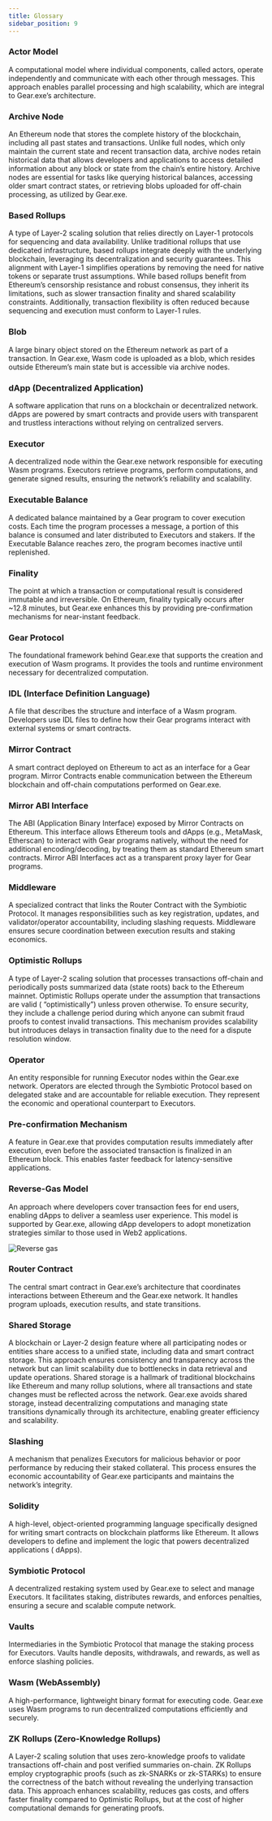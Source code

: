 ```yaml
---
title: Glossary
sidebar_position: 9
---
```


### Actor Model

A computational model where individual components, called actors, operate independently and communicate with each other
through messages. This approach enables parallel processing and high scalability, which are integral to Gear.exe’s
architecture.

### Archive Node

An Ethereum node that stores the complete history of the blockchain, including all past states and transactions. Unlike
full nodes, which only maintain the current state and recent transaction data, archive nodes retain historical data that
allows developers and applications to access detailed information about any block or state from the chain’s entire
history. Archive nodes are essential for tasks like querying historical balances, accessing older smart contract states,
or retrieving blobs uploaded for off-chain processing, as utilized by Gear.exe.

### Based Rollups

A type of Layer-2 scaling solution that relies directly on Layer-1 protocols for sequencing and data availability.
Unlike traditional rollups that use dedicated infrastructure, based rollups integrate deeply with the underlying
blockchain, leveraging its decentralization and security guarantees. This alignment with Layer-1 simplifies operations
by removing the need for native tokens or separate trust assumptions. While based rollups benefit from Ethereum’s
censorship resistance and robust consensus, they inherit its limitations, such as slower transaction finality and shared
scalability constraints. Additionally, transaction flexibility is often reduced because sequencing and execution must
conform to Layer-1 rules.

### Blob

A large binary object stored on the Ethereum network as part of a transaction. In Gear.exe, Wasm code is uploaded as a
blob, which resides outside Ethereum’s main state but is accessible via archive nodes.

### dApp (Decentralized Application)

A software application that runs on a blockchain or decentralized network. dApps are powered by smart contracts and
provide users with transparent and trustless interactions without relying on centralized servers.

### Executor

A decentralized node within the Gear.exe network responsible for executing Wasm programs. Executors retrieve programs,
perform computations, and generate signed results, ensuring the network’s reliability and scalability.

### Executable Balance

A dedicated balance maintained by a Gear program to cover execution costs. Each time the program processes a message, a portion of this balance is consumed and later distributed to Executors and stakers. If the Executable Balance reaches zero, the program becomes inactive until replenished.

### Finality

The point at which a transaction or computational result is considered immutable and irreversible. On Ethereum, finality
typically occurs after ~12.8 minutes, but Gear.exe enhances this by providing pre-confirmation mechanisms for
near-instant feedback.

### Gear Protocol

The foundational framework behind Gear.exe that supports the creation and execution of Wasm programs. It provides the
tools and runtime environment necessary for decentralized computation.

### IDL (Interface Definition Language)

A file that describes the structure and interface of a Wasm program. Developers use IDL files to define how their Gear
programs interact with external systems or smart contracts.

### Mirror Contract

A smart contract deployed on Ethereum to act as an interface for a Gear program. Mirror Contracts enable communication
between the Ethereum blockchain and off-chain computations performed on Gear.exe.

### Mirror ABI Interface

The ABI (Application Binary Interface) exposed by Mirror Contracts on Ethereum. This interface allows Ethereum tools and dApps (e.g., MetaMask, Etherscan) to interact with Gear programs natively, without the need for additional encoding/decoding, by treating them as standard Ethereum smart contracts. Mirror ABI Interfaces act as a transparent proxy layer for Gear programs.

### Middleware

A specialized contract that links the Router Contract with the Symbiotic Protocol. It manages responsibilities such as key registration, updates, and validator/operator accountability, including slashing requests. Middleware ensures secure coordination between execution results and staking economics.

### Optimistic Rollups

A type of Layer-2 scaling solution that processes transactions off-chain and periodically posts summarized data (state
roots) back to the Ethereum mainnet. Optimistic Rollups operate under the assumption that transactions are valid (
“optimistically”) unless proven otherwise. To ensure security, they include a challenge period during which anyone can
submit fraud proofs to contest invalid transactions. This mechanism provides scalability but introduces delays in
transaction finality due to the need for a dispute resolution window.

### Operator

An entity responsible for running Executor nodes within the Gear.exe network. Operators are elected through the Symbiotic Protocol based on delegated stake and are accountable for reliable execution. They represent the economic and operational counterpart to Executors.

### Pre-confirmation Mechanism

A feature in Gear.exe that provides computation results immediately after execution, even before the associated
transaction is finalized in an Ethereum block. This enables faster feedback for latency-sensitive applications.

### Reverse-Gas Model

An approach where developers cover transaction fees for end users, enabling dApps to deliver a seamless user experience.
This model is supported by Gear.exe, allowing dApp developers to adopt monetization strategies similar to those used in
Web2 applications.

![Reverse gas](/img/reverse-gas.png)

### Router Contract

The central smart contract in Gear.exe’s architecture that coordinates interactions between Ethereum and the Gear.exe
network. It handles program uploads, execution results, and state transitions.

### Shared Storage

A blockchain or Layer-2 design feature where all participating nodes or entities share access to a unified state,
including data and smart contract storage. This approach ensures consistency and transparency across the network but can
limit scalability due to bottlenecks in data retrieval and update operations. Shared storage is a hallmark of
traditional blockchains like Ethereum and many rollup solutions, where all transactions and state changes must be
reflected across the network. Gear.exe avoids shared storage, instead decentralizing computations and managing state
transitions dynamically through its architecture, enabling greater efficiency and scalability.

### Slashing

A mechanism that penalizes Executors for malicious behavior or poor performance by reducing their staked collateral.
This process ensures the economic accountability of Gear.exe participants and maintains the network’s integrity.

### Solidity

A high-level, object-oriented programming language specifically designed for writing smart contracts on blockchain
platforms like Ethereum. It allows developers to define and implement the logic that powers decentralized applications (
dApps).

### Symbiotic Protocol

A decentralized restaking system used by Gear.exe to select and manage Executors. It facilitates staking, distributes
rewards, and enforces penalties, ensuring a secure and scalable compute network.

### Vaults

Intermediaries in the Symbiotic Protocol that manage the staking process for Executors. Vaults handle deposits,
withdrawals, and rewards, as well as enforce slashing policies.

### Wasm (WebAssembly)

A high-performance, lightweight binary format for executing code. Gear.exe uses Wasm programs to run decentralized
computations efficiently and securely.

### ZK Rollups (Zero-Knowledge Rollups)

A Layer-2 scaling solution that uses zero-knowledge proofs to validate transactions off-chain and post verified
summaries on-chain. ZK Rollups employ cryptographic proofs (such as zk-SNARKs or zk-STARKs) to ensure the correctness of
the batch without revealing the underlying transaction data. This approach enhances scalability, reduces gas costs, and
offers faster finality compared to Optimistic Rollups, but at the cost of higher computational demands for generating
proofs.
